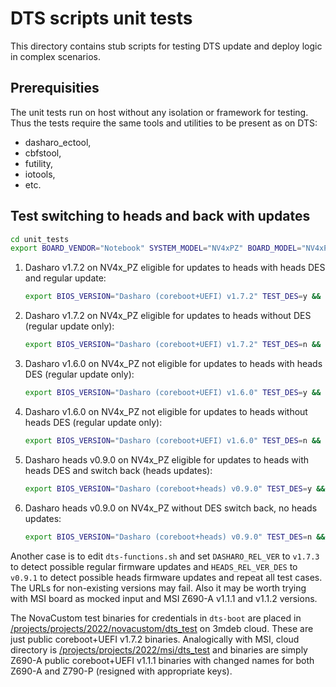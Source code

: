 # DTS scripts unit tests

This directory contains stub scripts for testing DTS update and deploy logic
in complex scenarios.

## Prerequisities

The unit tests run on host without any isolation or framework for testing.
Thus the tests require the same tools and utilities to be present as on DTS:

* dasharo_ectool,
* cbfstool,
* futility,
* iotools,
* etc.

## Test switching to heads and back with updates

```bash
cd unit_tests
export BOARD_VENDOR="Notebook" SYSTEM_MODEL="NV4xPZ" BOARD_MODEL="NV4xPZ"
```

1. Dasharo v1.7.2 on NV4x_PZ eligible for updates to heads with heads DES and
   regular update:

    ```bash
    export BIOS_VERSION="Dasharo (coreboot+UEFI) v1.7.2" TEST_DES=y && source dts-boot
    ```

2. Dasharo v1.7.2 on NV4x_PZ eligible for updates to heads without DES
   (regular update only):

    ```bash
    export BIOS_VERSION="Dasharo (coreboot+UEFI) v1.7.2" TEST_DES=n && source dts-boot
    ```

3. Dasharo v1.6.0 on NV4x_PZ not eligible for updates to heads with heads DES
   (regular update only):

    ```bash
    export BIOS_VERSION="Dasharo (coreboot+UEFI) v1.6.0" TEST_DES=y && source dts-boot
    ```

4. Dasharo v1.6.0 on NV4x_PZ not eligible for updates to heads without heads
   DES (regular update only):

    ```bash
    export BIOS_VERSION="Dasharo (coreboot+UEFI) v1.6.0" TEST_DES=n && source dts-boot
    ```

5. Dasharo heads v0.9.0 on NV4x_PZ eligible for updates to heads with heads
   DES and switch back (heads updates):

    ```bash
    export BIOS_VERSION="Dasharo (coreboot+heads) v0.9.0" TEST_DES=y && source dts-boot
    ```

6. Dasharo heads v0.9.0 on NV4x_PZ without DES switch back, no heads updates:

    ```bash
    export BIOS_VERSION="Dasharo (coreboot+heads) v0.9.0" TEST_DES=n && source dts-boot
    ```

Another case is to edit `dts-functions.sh` and set `DASHARO_REL_VER` to
`v1.7.3` to detect possible regular firmware updates and `HEADS_REL_VER_DES`
to `v0.9.1` to detect possible heads firmware updates and repeat all test
cases. The URLs for non-existing versions may fail. Also it may be worth trying
with MSI board as mocked input and MSI Z690-A v1.1.1 and v1.1.2 versions.

The NovaCustom test binaries for credentials in `dts-boot` are placed in
[/projects/projects/2022/novacustom/dts_test](https://cloud.3mdeb.com/index.php/f/659609)
on 3mdeb cloud. These are just public coreboot+UEFI v1.7.2 binaries.
Analogically with MSI, cloud directory is
[/projects/projects/2022/msi/dts_test](https://cloud.3mdeb.com/index.php/f/667474)
and binaries are simply Z690-A public coreboot+UEFI v1.1.1 binaries with
changed names for both Z690-A and Z790-P (resigned with appropriate keys).
